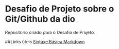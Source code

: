 # Desafio de Projeto sobre o Git/Github da dio
Repositorio criado para o Desafio de Projeto.

##Links úteis 
[Sintaxe Básica Markdown](https://www.markdownguide.org/basic-syntax/)
